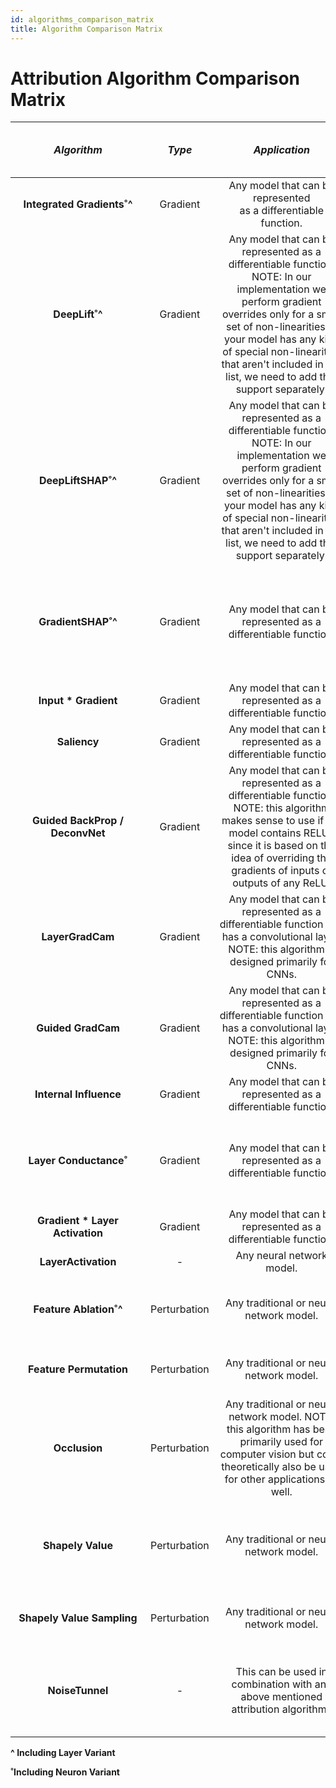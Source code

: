 ```yaml
---
id: algorithms_comparison_matrix
title: Algorithm Comparison Matrix
---
```


# **Attribution Algorithm Comparison Matrix**

|  <div style="width:200px">***Algorithm***</div> | ***Type*** | <div style="width:200px">***Application***</div> | ***Space Complexity*** | <div style="width:200px">***Model Passes (Forward Only or Forward and Backward))***</div> | <div style="width:200px">***Number of Samples Passed through Model's Forward (and Backward) Passes***</div> | <div style="width:200px">***Requires Baseline aka Reference ?***</div> | <div style="width:390px">***Description***</div> |
| :---: | :---: | :---: | :---: | :---: | :---: | :---: | :---: |
|  **Integrated Gradients˚^** | Gradient | Any model that can be represented<br/> as a differentiable function. | O(#steps * #examples * #features) | Forward and Backward | #steps * #examples | Yes (Single Baseline Per Input Example) | Approximates the integral of gradients along<br/>the path (straight line from baseline to input)<br/>and multiplies with (input - baseline) |
|  **DeepLift˚^** | Gradient | Any model that can be represented as a differentiable function. NOTE: In our implementation we perform gradient overrides only for a small set of non-linearities. If your model has any kind of special non-linearities that aren't included in our list, we need to add that support separately. | O(#examples * #features) | Forward and Backward | #examples | Yes (Single Baseline Per Input Example) | Explains differences in the non-linear activations' outputs in terms of the differences of the input from its corresponding reference. NOTE: Currently, only rescale rule is supported. |
|  **DeepLiftSHAP˚^** | Gradient | Any model that can be represented as a differentiable function. NOTE: In our implementation we perform gradient overrides only for a small set of non-linearities. If your model has any kind of special non-linearities that aren't included in our list, we need to add that support separately. | O(#examples * #features * #baselines) | Forward and Backward | #examples * #baselines | Yes (Multiple Baselines Per Input Example) | An extension of DeepLift that approximates SHAP values. For each input example it considers a distribution of baselines and computes the expected value of the attributions based on DeepLift algorithm across all input-baseline pairs. NOTE: Currently, only rescale rule is supported. |
|  **GradientSHAP˚^** | Gradient | Any model that can be represented as a differentiable function. | O(#examples * # samples * #features + #baselines * #features) | Forward and Backward | #examples * #samples | Yes (Multiple Baselines Per Input Example) | Approximates SHAP values based on the expected gradients. It adds gaussian noise to each input example #samples times, selects a random point between each sample and randomly drawn baseline from baselines' distribution, computes the gradient for it and multiples it with (input - baseline). Final SHAP values represent the expected values of gradients * (input - baseline) for each input example. |
|  **Input * Gradient** | Gradient | Any model that can be represented as a differentiable function. | O(#examples * #features) | Forward and Backward | #examples | No | Multiplies model inputs with the gradients of the model outputs w.r.t. those inputs. |
|  **Saliency** | Gradient | Any model that can be represented as a differentiable function. | O(#examples * #features) | Forward and Backward | #examples | No | The gradients of the output w.r.t. inputs. |
|  **Guided BackProp / DeconvNet** | Gradient | Any model that can be represented as a differentiable function. NOTE: this algorithm makes sense to use if the model contains RELUs since it is based on the idea of overriding the gradients of inputs or outputs of any ReLU. | O(#examples * #features) | Forward and Backward | #examples | No | Computes the gradients of the model outputs w.r.t. its inputs. If there are any RELUs present in the model, their gradients will be overridden so that only positive gradients of the inputs (in case of Guided BackProp) and outputs (in case of deconvnet) are back-propagated. |
|  **LayerGradCam** | Gradient | Any model that can be represented as a differentiable function and has a convolutional layer. NOTE: this algorithm is designed primarily for CNNs. | O(#examples * #features) | Forward and Backward | #examples | No | Computes the gradients of model outputs w.r.t. selected input layer, averages them for each output channel and multiplies with the layer activations. |
|  **Guided GradCam** | Gradient | Any model that can be represented as a differentiable function and has a convolutional layer. NOTE: this algorithm is designed primarily for CNNs. | O(#examples * #features) | Forward and Backward | #examples | No | Computes the element-wise product of Guided BackProp and up-sampled positive GradCam attributions. |
|  **Internal Influence** | Gradient | Any model that can be represented as a differentiable function. | O(#steps * #examples * #features) | Forward and Backward | #steps * #examples | Yes | Approximates the integral of gradients along the path from baseline to inputs for selected input layer. |
|  **Layer Conductance˚** | Gradient | Any model that can be represented as a differentiable function. | O(#steps * #examples * #features) | Forward and Backward | #steps * #examples | Yes (Single Baseline Per Input Example) | Decomposes integrated gradients via chain rule. It approximates the integral of gradients defined by a chain rule, described as the gradients of the output w.r.t. to the neurons multiplied by the gradients of the neurons w.r.t. the inputs, along the path from baseline to inputs. Finally, the latter is multiplied by (input - baseline). |
|  **Gradient * Layer Activation** |	Gradient	| Any model that can be represented as a differentiable function.	| O(#examples * #features)	| Forward and Backward	| #examples	| No	| Computes element-wise product of layer activations and the gradient of the output w.r.t. that layer. |
|  **LayerActivation** | - | Any neural network model. | O(#examples * #features) | Forward | #examples | No | Computes the inputs or outputs of selected layer. |
|  **Feature Ablation˚^** | Perturbation | Any traditional or neural network model. | O(#examples * #features * #ablations_per_eval) | Forward | #examples * #features | Yes (Single Baseline Per Input Example; Usually, zero baseline is used) | Assigns an importance score to each input feature based on the magnitude changes in model output or loss when those features are replaced by a baseline (usually zeros) based on an input feature mask. |
|  **Feature Permutation** | Perturbation | Any traditional or neural network model. | O(#examples * #features * #permutations_per_eval) | Forward | #examples * #features | No (Internally in our implementation permuted featues for each batch are treated as baselines) | Assigns an importance score to each input feature based on the magnitude changes in model output or loss when those features are permuted based on input feature mask. |
|  **Occlusion** | Perturbation | Any traditional or neural network model. NOTE: this algorithm has been primarily used for computer vision but could theoretically also be used for other applications as well. | O(#examples * #features * #ablations_per_eval) | Forward | #examples * #features | Yes (usually, zero baseline is used) | Assigns an importance score to each input feature based on the magnitude changes in model output when those features are replaced by a baseline (usually zeros) using rectangular sliding windows and sliding strides. If a features is located in multiple hyper-rectangles the importance scores are averaged across those hyper-rectangles. |
|  **Shapely Value** | Perturbation | Any traditional or neural network model. | O(#examples * #features * #perturbations_per_eval ) | Forward | #examples * #features * #features! | Yes (usually, zero baseline is used) | Computes feature importances based on all permutations of all input features. It adds each feature for each permutation one-by-one to the baseline and computes the magnitudes of output changes for each feature which are ultimately being averaged across all permutations to estimate final attribution score. |
|  **Shapely Value Sampling** | Perturbation | Any traditional or neural network model. | O(#examples * # features * #perturbations_per_eval ) | Forward | #examples * #features * #samples | Yes (usually, zero baseline is used) | Similar to Shapely value, but instead of considering all feature permutations it considers only #samples permutations. |
|  **NoiseTunnel** | - | This can be used in combination with any above mentioned attribution algorithms | Depends on the choice of above mentioned attribution algorithm. | Forward or Forward and Backward - It depends on the choice of above mentioned attribution algorithm. | Depends on the choice of above mentioned attribution algorithm. | Depends on the choice of above mentioned attribution algorithm. | Adds gaussian noise to each input example #samples times, calls any above mentioned attribution algorithm for all #samples per example and aggregates / smoothens them based on different techniques for each input example. Supported smoothing techniques include: smoothgrad, vargrad, smoothgrad_sq. |

**^ Including Layer Variant**

**˚Including Neuron Variant**
